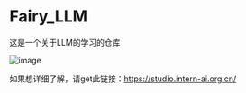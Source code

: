 # Fairy_LLM
这是一个关于LLM的学习的仓库

![image](https://github.com/user-attachments/assets/3de331fa-7e90-41b4-80b1-7402b7cf2907)

如果想详细了解，请get此链接：https://studio.intern-ai.org.cn/

